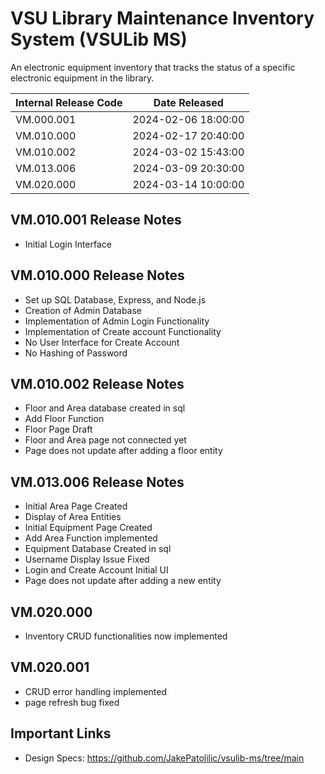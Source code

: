 # VSU Library Maintenance Inventory System (VSULib MS)
An electronic equipment inventory that tracks the status of a specific electronic equipment in the library.

| Internal Release Code |    Date Released    |
| --------------------- | ------------------- |
| VM.000.001            | 2024-02-06 18:00:00 |
| VM.010.000            | 2024-02-17 20:40:00 |
| VM.010.002            | 2024-03-02 15:43:00 |
| VM.013.006            | 2024-03-09 20:30:00 |
| VM.020.000            | 2024-03-14 10:00:00 |

## VM.010.001 Release Notes
- Initial Login Interface

## VM.010.000 Release Notes
- Set up SQL Database, Express, and Node.js
- Creation of Admin Database
- Implementation of Admin Login Functionality
- Implementation of Create account Functionality
- No User Interface for Create Account
- No Hashing of Password

## VM.010.002 Release Notes
- Floor and Area database created in sql
- Add Floor Function
- Floor Page Draft
- Floor and Area page not connected yet
- Page does not update after adding a floor entity

## VM.013.006 Release Notes
- Initial Area Page Created
- Display of Area Entities
- Initial Equipment Page Created
- Add Area Function implemented
- Equipment Database Created in sql
- Username Display Issue Fixed
- Login and Create Account Initial UI
- Page does not update after adding a new entity

## VM.020.000
- Inventory CRUD functionalities now implemented

## VM.020.001
- CRUD error handling implemented
- page refresh bug fixed

## Important Links
- Design Specs: https://github.com/JakePatolilic/vsulib-ms/tree/main
